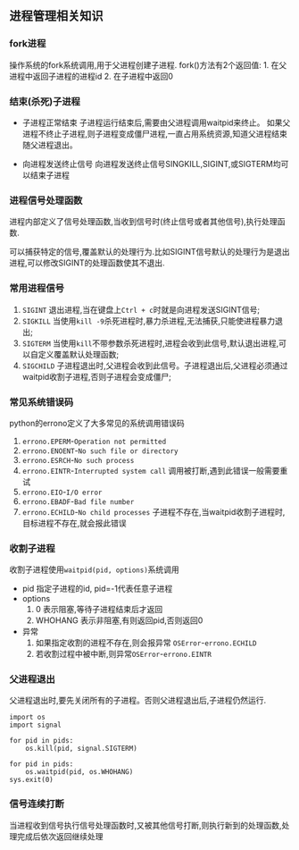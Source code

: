 ## 进程管理相关知识

### fork进程
操作系统的fork系统调用,用于父进程创建子进程.
fork()方法有2个返回值: 
    1. 在父进程中返回子进程的进程id
    2. 在子进程中返回0

### 结束(杀死)子进程
* 子进程正常结束
子进程运行结束后,需要由父进程调用waitpid来终止。
如果父进程不终止子进程,则子进程变成僵尸进程,一直占用系统资源,知道父进程结束随父进程退出。

* 向进程发送终止信号
向进程发送终止信号SINGKILL,SIGINT,或SIGTERM均可以结束子进程

### 进程信号处理函数
进程内部定义了信号处理函数,当收到信号时(终止信号或者其他信号),执行处理函数.

可以捕获特定的信号,覆盖默认的处理行为.比如SIGINT信号默认的处理行为是退出进程,可以修改SIGINT的处理函数使其不退出.

### 常用进程信号
1. `SIGINT` 退出进程,当在键盘上`Ctrl + c`时就是向进程发送SIGINT信号;
2. `SIGKILL` 当使用`kill -9`杀死进程时,暴力杀进程,无法捕获,只能使进程暴力退出;
3. `SIGTERM` 当使用`kill`不带参数杀死进程时,进程会收到此信号,默认退出进程,可以自定义覆盖默认处理函数;
4. `SIGCHILD` 子进程退出时,父进程会收到此信号。子进程退出后,父进程必须通过waitpid收割子进程,否则子进程会变成僵尸;

### 常见系统错误码
python的errono定义了大多常见的系统调用错误码
1. `errono.EPERM`-`Operation not permitted`
2. `errono.ENOENT`-`No such file or directory`
3. `errono.ESRCH`-`No such process`
4. `errono.EINTR`-`Interrupted system call` 调用被打断,遇到此错误一般需要重试
5. `errono.EIO`-`I/O error`
6. `errono.EBADF`-`Bad file number`
7. `errono.ECHILD`-`No child processes` 子进程不存在,当waitpid收割子进程时,目标进程不存在,就会报此错误

### 收割子进程
收割子进程使用`waitpid(pid, options)`系统调用
* pid 指定子进程的id, pid=-1代表任意子进程
* options
    1. 0 表示阻塞,等待子进程结束后才返回
    2. WHOHANG 表示非阻塞,有则返回pid,否则返回0
* 异常
    1. 如果指定收割的进程不存在,则会报异常 `OSError`-`errono.ECHILD`
    2. 若收割过程中被中断,则异常`OSError`-`errono.EINTR`

### 父进程退出
父进程退出时,要先关闭所有的子进程。否则父进程退出后,子进程仍然运行.
```
import os
import signal

for pid in pids:
    os.kill(pid, signal.SIGTERM)

for pid in pids:
    os.waitpid(pid, os.WHOHANG)
sys.exit(0)
```

### 信号连续打断
当进程收到信号执行信号处理函数时,又被其他信号打断,则执行新到的处理函数,处理完成后依次返回继续处理
